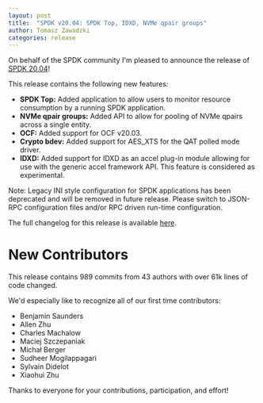 ```yaml
---
layout: post
title:  "SPDK v20.04: SPDK Top, IDXD, NVMe qpair groups"
author: Tomasz Zawadzki
categories: release
---
```


On behalf of the SPDK community I'm pleased to announce the release of [SPDK 20.04](https://github.com/spdk/spdk/releases/tag/v20.04)!

This release contains the following new features:

- **SPDK Top:** Added application to allow users to monitor resource consumption by a running SPDK application.
- **NVMe qpair groups:** Added API to allow for pooling of NVMe qpairs across a single entity.
- **OCF:** Added support for OCF v20.03.
- **Crypto bdev:** Added support for AES_XTS for the QAT polled mode driver.
- **IDXD:** Added support for IDXD as an accel plug-in module allowing for use with the generic accel framework API. This feature is considered as experimental.

Note: Legacy INI style configuration for SPDK applications has been deprecated and will be removed in future release. Please switch to JSON-RPC configuration files and/or RPC driven run-time configuration.

The full changelog for this release is available [here](https://github.com/spdk/spdk/releases/tag/v20.04).

# New Contributors

This release contains 989 commits from 43 authors with over 61k lines of code changed.

We'd especially like to recognize all of our first time contributors:

- Benjamin Saunders
- Allen Zhu
- Charles Machalow
- Maciej Szczepaniak
- Michał Berger
- Sudheer Mogilappagari
- Sylvain Didelot
- Xiaohui Zhu

Thanks to everyone for your contributions, participation, and effort!
